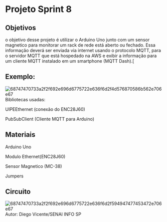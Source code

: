 # Projeto Sprint 8
## Objetivos
o objetivo desse projeto é utilizar o Arduino Uno junto com um sensor magnetico para monitorar um rack de rede está aberto ou fechado. Essa informação deverá  ser enviada via internet usando o protocolo MQTT, para o servidor MQTT que está hospedado na AWS e exibir a informação para um cliente MQTT instalado em um smartphone (MQTT Dash).[
## Exemplo:
![68747470733a2f2f692e696d6775722e636f6d2f4d576870586b562e706e67](https://user-images.githubusercontent.com/78150767/107224909-dd43a000-69f6-11eb-9196-3710710ba2d9.png)
Bibliotecas usadas:

UIPEEthernet (conexão do ENC28J60)

PubSubClient (Cliente MQTT para Arduino)
## Materiais 
Arduino Uno

Modulo Ethernet(ENC28J60)

Sensor Magnetico (MC-38)

Jumpers

## Circuito
![68747470733a2f2f692e696d6775722e636f6d2f594947477453472e706e67](https://user-images.githubusercontent.com/78150767/107226375-cd2cc000-69f8-11eb-824a-1abf683f88ea.png)
Autor: Diego Vicente/SENAI INFO SP
